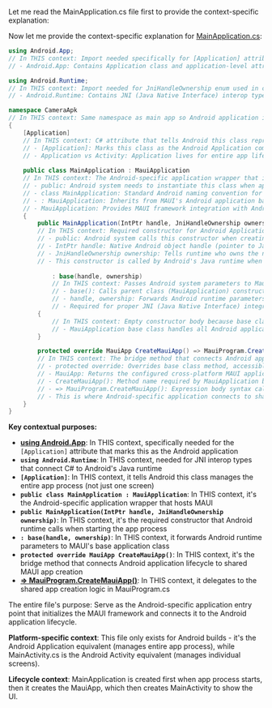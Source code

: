 Let me read the MainApplication.cs file first to provide the context-specific explanation:

Now let me provide the context-specific explanation for [MainApplication.cs](cci:7://file:///c:/Users/Parth/Desktop/2025/Personl/MAUIAPP/CameraApk/Platforms/Android/MainApplication.cs:0:0-0:0):

````csharp
using Android.App;
// In THIS context: Import needed specifically for [Application] attribute and Android application lifecycle
// - Android.App: Contains Application class and application-level attributes for Android platform

using Android.Runtime;
// In THIS context: Import needed for JniHandleOwnership enum used in constructor
// - Android.Runtime: Contains JNI (Java Native Interface) interop types for Android

namespace CameraApk
// In THIS context: Same namespace as main app so Android application integrates with shared code
{
    [Application]
    // In THIS context: C# attribute that tells Android this class represents the entire application
    // - [Application]: Marks this class as the Android Application component (not just an Activity)
    // - Application vs Activity: Application lives for entire app lifetime, Activity is just one screen
    
    public class MainApplication : MauiApplication
    // In THIS context: The Android-specific application wrapper that initializes MAUI framework
    // - public: Android system needs to instantiate this class when app process starts
    // - class MainApplication: Standard Android naming convention for application class
    // - : MauiApplication: Inherits from MAUI's Android application base class
    // - MauiApplication: Provides MAUI framework integration with Android Application lifecycle
    {
        public MainApplication(IntPtr handle, JniHandleOwnership ownership)
        // In THIS context: Required constructor for Android Application subclasses
        // - public: Android system calls this constructor when creating application instance
        // - IntPtr handle: Native Android object handle (pointer to Java Application object)
        // - JniHandleOwnership ownership: Tells runtime who owns the native object memory
        // - This constructor is called by Android's Java runtime when app process starts
        
            : base(handle, ownership)
            // In THIS context: Passes Android system parameters to MauiApplication base class
            // - base(): Calls parent class (MauiApplication) constructor
            // - handle, ownership: Forwards Android runtime parameters to MAUI framework
            // - Required for proper JNI (Java Native Interface) integration
        {
            // In THIS context: Empty constructor body because base class handles Android application setup
            // - MauiApplication base class handles all Android application lifecycle events
        }

        protected override MauiApp CreateMauiApp() => MauiProgram.CreateMauiApp();
        // In THIS context: The bridge method that connects Android application to MAUI app creation
        // - protected override: Overrides base class method, accessible to derived classes
        // - MauiApp: Returns the configured cross-platform MAUI application
        // - CreateMauiApp(): Method name required by MauiApplication base class
        // - => MauiProgram.CreateMauiApp(): Expression body syntax calling shared app creation logic
        // - This is where Android-specific application connects to shared MauiProgram.cs
    }
}
````

**Key contextual purposes:**

* **[using Android.App](cci:2://file:///c:/Users/Parth/Desktop/2025/Personl/MAUIAPP/CameraApk/App.xaml.cs:2:4-10:5)**: In THIS context, specifically needed for the `[Application]` attribute that marks this as the Android application
* **`using Android.Runtime`**: In THIS context, needed for JNI interop types that connect C# to Android's Java runtime
* **`[Application]`**: In THIS context, it tells Android this class manages the entire app process (not just one screen)
* **`public class MainApplication : MauiApplication`**: In THIS context, it's the Android-specific application wrapper that hosts MAUI
* **`public MainApplication(IntPtr handle, JniHandleOwnership ownership)`**: In THIS context, it's the required constructor that Android runtime calls when starting the app process
* **`: base(handle, ownership)`**: In THIS context, it forwards Android runtime parameters to MAUI's base application class
* **`protected override MauiApp CreateMauiApp()`**: In THIS context, it's the bridge method that connects Android application lifecycle to shared MAUI app creation
* **[=> MauiProgram.CreateMauiApp()](cci:1://file:///c:/Users/Parth/Desktop/2025/Personl/MAUIAPP/CameraApk/MauiProgram.cs:6:8-22:9)**: In THIS context, it delegates to the shared app creation logic in MauiProgram.cs

The entire file's purpose: Serve as the Android-specific application entry point that initializes the MAUI framework and connects it to the Android application lifecycle.

**Platform-specific context**: This file only exists for Android builds - it's the Android Application equivalent (manages entire app process), while MainActivity.cs is the Android Activity equivalent (manages individual screens).

**Lifecycle context**: MainApplication is created first when app process starts, then it creates the MauiApp, which then creates MainActivity to show the UI.
